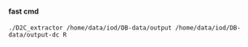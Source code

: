 #### fast cmd
```shell
./D2C_extractor /home/data/iod/DB-data/output /home/data/iod/DB-data/output-dc R
```